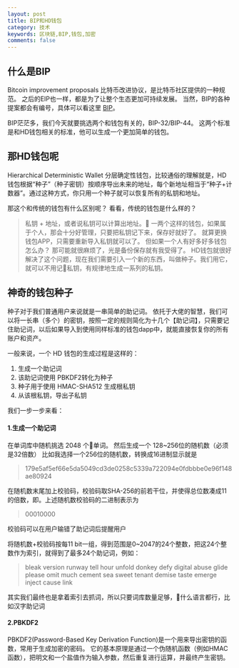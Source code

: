 ```yaml
---
layout: post
title: BIP和HD钱包
category: 技术
keywords: 区块链,BIP,钱包,加密
comments: false
---
```


## 什么是BIP
Bitcoin improvement proposals
比特币改进协议，是比特币社区提供的一种规范。
之后的EIP也一样，都是为了让整个生态更加可持续发展。
当然，BIP的各种提案都会有编号，具体可以看这里 [BIP](https://github.com/bitcoin/bips)。

BIP茫茫多，我们今天就要挑选两个和钱包有关的，BIP-32/BIP-44。
这两个标准是和HD钱包相关的标准，他可以生成一个更加简单的钱包。

## 那HD钱包呢
Hierarchical Deterministic Wallet
分层确定性钱包，比较通俗的理解就是，HD钱包根据“种子”（种子密钥）按顺序导出未来的地址，每个新地址相当于“种子+计数器”。通过这种方式，你只用一个种子就可以恢复所有的私钥和地址。

那这个和传统的钱包有什么区别呢？
看看，传统的钱包是什么样的？
> 私钥 + 地址，或者说私钥可以计算出地址。
一两个这样的钱包，如果属于个人，那会十分好管理，只要把私钥记下来，保存好就好了。
就算更换钱包APP，只需要重新导入私钥就可以了。
但如果一个人有好多好多钱包怎么办？
那可能就很麻烦了，光是备份保存就有我受得了。
HD钱包就很好解决了这个问题，现在我们需要引入一个新的东西，叫做种子。我们用它，就可以不用记私钥，有规律地生成一系列的私钥。

## 神奇的钱包种子
种子对于我们普通用户来说就是一串简单的助记词。
依托于大佬的智慧，我们可以将一长串（多个）的密钥，按照一定的规则简化为十几个【助记词】，只需要记住助记词，以后如果导入到使用同样标准的钱包dapp中，就能直接恢复你的所有账户和资产。

一般来说，一个 HD 钱包的生成过程是这样的：
1. 生成一个助记词
2. 该助记词使用 PBKDF2转化为种子
3. 种子用于使用 HMAC-SHA512 生成根私钥
4. 从该根私钥，导出子私钥

我们一步一步来看：
#### 1.生成一个助记词
在单词库中随机挑选 2048 个单词。
然后生成一个 128~256位的随机数（必须是32倍数）
比如我选择一个256位的随机数，转换成16进制显示就是
> 179e5af5ef66e5da5049cd3de0258c5339a722094e0fdbbbe0e96f148ae80924

在随机数末尾加上校验码，校验码取SHA-256的前若干位，并使得总位数凑成11的倍数，即。上述随机数校验码的二进制表示为
> 00010000

校验码可以在用户输错了助记词后提醒用户

将随机数+校验码按每11 bit一组，得到范围是0~2047的24个整数，把这24个整数作为索引，就得到了最多24个助记词，例如：

> bleak version runway tell hour unfold donkey defy digital abuse glide please omit much cement sea sweet tenant demise taste emerge inject cause link

其实我们最终也是拿着索引去抓词，所以只要词库数量足够，什么语言都行，比如汉字助记词

#### 2.PBKDF2
PBKDF2(Password-Based Key Derivation Function)是一个用来导出密钥的函数，常用于生成加密的密码。
它的基本原理是通过一个伪随机函数（例如HMAC函数），把明文和一个盐值作为输入参数，然后重复进行运算，并最终产生密钥。

